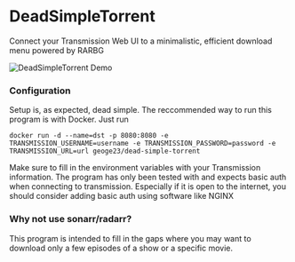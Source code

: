 # DeadSimpleTorrent
Connect your Transmission Web UI to a minimalistic, efficient download menu powered by RARBG

![DeadSimpleTorrent Demo](https://i.ibb.co/fXkLhD9/dst-example.gif)

### Configuration
Setup is, as expected, dead simple. The reccommended way to run this program is with Docker. Just run
```
docker run -d --name=dst -p 8080:8080 -e TRANSMISSION_USERNAME=username -e TRANSMISSION_PASSWORD=password -e TRANSMISSION_URL=url geoge23/dead-simple-torrent 
```
Make sure to fill in the environment variables with your Transmission information. The program has only been tested with and expects basic auth when
connecting to transmission. Especially if it is open to the internet, you should consider adding basic auth using software like NGINX

### Why not use sonarr/radarr?
This program is intended to fill in the gaps where you may want to download only a few episodes of a show or a specific movie.
